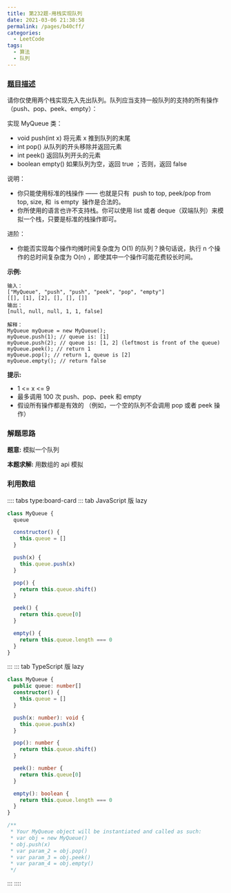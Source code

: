 ```yaml
---
title: 第232题-用栈实现队列
date: 2021-03-06 21:38:58
permalink: /pages/b40cff/
categories:
  - LeetCode
tags:
  - 算法
  - 队列
---
```


### [题目描述](https://leetcode-cn.com/problems/implement-queue-using-stacks/)

请你仅使用两个栈实现先入先出队列。队列应当支持一般队列的支持的所有操作（<span class="span-shadow">push</span>、<span class="span-shadow">pop</span>、<span class="span-shadow">peek</span>、<span class="span-shadow">empty</span>）：

实现 <span class="span-shadow">MyQueue</span> 类：

- <span class="span-shadow">void push(int x)</span> 将元素 <span class="span-shadow">x</span> 推到队列的末尾
- <span class="span-shadow">int pop()</span> 从队列的开头移除并返回元素
- <span class="span-shadow">int peek()</span> 返回队列开头的元素
- <span class="span-shadow">boolean empty()</span> 如果队列为空，返回 <span class="span-shadow">true</span> ；否则，返回 <span class="span-shadow">false</span>

说明：

- 你只能使用标准的栈操作 —— 也就是只有  <span class="span-shadow">push to top</span>, <span class="span-shadow">peek/pop from top</span>, <span class="span-shadow">size</span>, 和  <span class="span-shadow">is empty</span>  操作是合法的。
- 你所使用的语言也许不支持栈。你可以使用 <span class="span-shadow">list</span> 或者 <span class="span-shadow">deque</span>（双端队列）来模拟一个栈，只要是标准的栈操作即可。

进阶：

- 你能否实现每个操作均摊时间复杂度为 <span class="span-shadow">O(1)</span> 的队列？换句话说，执行 <span class="span-shadow">n</span> 个操作的总时间复杂度为 <span class="span-shadow">O(n)</span> ，即使其中一个操作可能花费较长时间。

<!-- more -->

**示例:**

```
输入：
["MyQueue", "push", "push", "peek", "pop", "empty"]
[[], [1], [2], [], [], []]
输出：
[null, null, null, 1, 1, false]

解释：
MyQueue myQueue = new MyQueue();
myQueue.push(1); // queue is: [1]
myQueue.push(2); // queue is: [1, 2] (leftmost is front of the queue)
myQueue.peek(); // return 1
myQueue.pop(); // return 1, queue is [2]
myQueue.empty(); // return false
```

**提示:**

- <span class="span-shadow">1 <= x <= 9</span>
- 最多调用 <span class="span-shadow">100</span> 次 <span class="span-shadow">push</span>、<span class="span-shadow">pop</span>、<span class="span-shadow">peek</span> 和 <span class="span-shadow">empty</span>
- 假设所有操作都是有效的 （例如，一个空的队列不会调用 <span class="span-shadow">pop</span> 或者 <span class="span-shadow">peek</span> 操作）

### 解题思路

**题意:** 模拟一个队列

**本题求解:** 用数组的 api 模拟

### 利用数组

:::: tabs type:board-card
::: tab JavaScript 版 lazy

```JavaScript
class MyQueue {
  queue

  constructor() {
    this.queue = []
  }

  push(x) {
    this.queue.push(x)
  }

  pop() {
    return this.queue.shift()
  }

  peek() {
    return this.queue[0]
  }

  empty() {
    return this.queue.length === 0
  }
}
```

:::
::: tab TypeScript 版 lazy

```TypeScript
class MyQueue {
  public queue: number[]
  constructor() {
    this.queue = []
  }

  push(x: number): void {
    this.queue.push(x)
  }

  pop(): number {
    return this.queue.shift()
  }

  peek(): number {
    return this.queue[0]
  }

  empty(): boolean {
    return this.queue.length === 0
  }
}

/**
 * Your MyQueue object will be instantiated and called as such:
 * var obj = new MyQueue()
 * obj.push(x)
 * var param_2 = obj.pop()
 * var param_3 = obj.peek()
 * var param_4 = obj.empty()
 */
```

:::
::::
